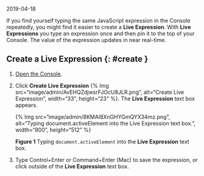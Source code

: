 2019-04-18

If you find yourself typing the same JavaScript expression in the Console repeatedly, you might find it easier to create a **Live Expression**. With **Live Expressions** you type an expression once and then pin it to the top of your Console. The value of the expression updates in near real-time.

Create a Live Expression {: \#create }
--------------------------------------

1.  [Open the Console](/docs/devtools/console/reference#open).
2.  Click **Create Live Expression** {% Img src=“image/admin/AvEHQZdjwsrFJOcU8JLR.png”, alt=“Create Live Expression”, width=“33”, height=“23” %}. The **Live Expression** text box appears.

    {% Img src=“image/admin/8KMAI8XnGHYGmQYX34mz.png”, alt=“Typing document.activeElement into the Live Expression text box.”, width=“800”, height=“512” %}

    **Figure 1** Typing `document.activeElement` into the **Live Expression** text box.

3.  Type Control+Enter or Command+Enter (Mac) to save the expression, or click outside of the **Live Expression** text box.
